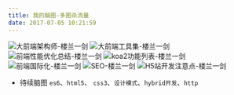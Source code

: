 ```yaml
---
title: 我的脑图-多图杀流量
date: 2017-07-05 10:21:59
---
```


![大前端架构师-楼兰一剑](https://loulanyijian.github.io/images/jiagoushi.svg)
![大前端工具集-楼兰一剑](https://loulanyijian.github.io/images/fetools.svg)
![前端性能优化总结-楼兰一剑](https://loulanyijian.github.io/images/speed.svg)
![koa2功能列表-楼兰一剑](https://loulanyijian.github.io/images/koa2.svg)
![前端国际化-楼兰一剑](https://loulanyijian.github.io/images/guojihua.svg)
![SEO-楼兰一剑](https://loulanyijian.github.io/images/SEO.svg)
![H5站开发注意点-楼兰一剑](https://loulanyijian.github.io/images/wap.svg)

* 待续脑图
`es6`、`html5`、 `css3`、`设计模式`、`hybrid开发`、`http`